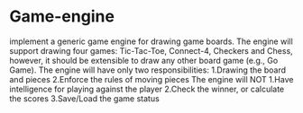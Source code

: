 # Game-engine
implement a generic game engine for drawing game boards. The engine will support drawing four games: Tic-Tac-Toe, Connect-4, Checkers and Chess, however, it should be extensible to draw any other board game (e.g., Go Game).
The engine will have only two responsibilities: 
1.Drawing the board and pieces
2.Enforce the rules of moving pieces
The engine will NOT 
1.Have intelligence for playing against the player
2.Check the winner, or calculate the scores
3.Save/Load the game status
